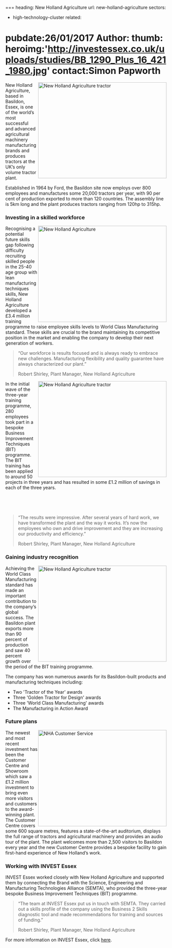 ===
heading: New Holland Agriculture
url: new-holland-agriculture
sectors:
  - high-technology-cluster
related:

pubdate:26/01/2017
Author:
thumb:
heroimg:'http://investessex.co.uk/uploads/studies/BB_1290_Plus_16_421_1980.jpg'
contact:Simon Papworth
===
 <p><a href='http://agriculture1.newholland.com/eu/en-uk' target='_blank'><img alt='New Holland Agriculture tractor' src='http://www.investessex.co.uk/uploads/about/CR8_80_Everest_Tier4B_16_022_400.jpg' style='width: 400px; height: 299px; margin-left: 2px; margin-right: 2px; float: right;'/></a>New Holland Agriculture, based in Basildon, Essex, is one of the world’s most successful and advanced agricultural machinery manufacturing brands and produces tractors at the UK’s only volume tractor plant.</p><p>Established in 1964 by Ford, the Basildon site now employs over 800 employees and manufactures some 20,000 tractors per year, with 90 per cent of production exported to more than 120 countries. The assembly line is 5km long and the plant produces tractors ranging from 120hp to 315hp.</p><h3>Investing in a skilled workforce</h3><p><img alt='New Holland Agriculture's site' src='http://www.investessex.co.uk/uploads/about/SR1_400.jpg' style='width: 400px; height: 300px; margin-left: 2px; margin-right: 2px; float: right;'/>Recognising a potential future skills gap following difficulty recruiting skilled people in the 25-40 age group with lean manufacturing techniques skills, New Holland Agriculture developed a £3.4 million training programme to raise employee skills levels to World Class Manufacturing standard. These skills are crucial to the brand maintaining its competitive position in the market and enabling the company to develop their next generation of workers.</p><blockquote><p>“Our workforce is results focused and is always ready to embrace new challenges. Manufacturing flexibility and quality guarantee have always characterized our plant.”</p><p>Robert Shirley, Plant Manager, New Holland Agriculture</p></blockquote><p><a href='http://agriculture1.newholland.com/eu/en-uk' target='_blank'><img alt='New Holland Agriculture tractor' src='http://www.investessex.co.uk/uploads/about/T4_110F_Tier4A_16_007_400.jpg' style='width: 400px; height: 299px; margin-left: 2px; margin-right: 2px; float: right;'/></a>In the initial wave of the three-year training programme, 280 employees took part in a bespoke Business Improvement Techniques (BIT) programme. The BIT training has been applied to around 50 projects in three years and has resulted in some £1.2 million of savings in each of the three years.</p><p> </p><p> </p><blockquote><p>“The results were impressive. After several years of hard work, we have transformed the plant and the way it works. It’s now the employees who own and drive improvement and they are increasing our productivity and efficiency.”</p><p>Robert Shirley, Plant Manager, New Holland Agriculture</p></blockquote><h3>Gaining industry recognition</h3><p><a href='http://agriculture1.newholland.com/eu/en-uk' target='_blank'><img alt='New Holland Agriculture tractor' src='http://www.investessex.co.uk/uploads/about/T7_315_Autocommand_HD_Tier4B_15_378_400.jpg' style='width: 400px; height: 299px; margin-left: 2px; margin-right: 2px; float: right;'/></a>Achieving the World Class Manufacturing standard has made an important contribution to the company’s global success. The Basildon plant exports more than 90 percent of production and saw 40 percent growth over the period of the BIT training programme.</p><p>The company has won numerous awards for its Basildon-built products and manufacturing techniques including:</p><ul><li>Two 'Tractor of the Year' awards</li><li>Three 'Golden Tractor for Design' awards</li><li>Three 'World Class Manufacturing' awards</li><li>The Manufacturing in Action Award</li></ul><h3>Future plans</h3><p><img alt='NHA Customer Service' src='http://www.investessex.co.uk/uploads/about/Basildon_2016_Customer_Center_Outside_003_400.jpg' style='width: 400px; height: 300px; margin-left: 2px; margin-right: 2px; float: right;'/>The newest and most recent investment has been the Customer Centre and Showroom which saw a £1.2 million investment to bring even more visitors and customers to the award-winning plant. The Customer Centre covers some 600 square metres, features a state-of-the-art auditorium, displays the full range of tractors and agricultural machinery and provides an audio tour of the plant. The plant welcomes more than 2,500 visitors to Basildon every year and the new Customer Centre provides a bespoke facility to gain first-hand experience of New Holland’s work.</p><h3>Working with INVEST Essex</h3><p>INVEST Essex worked closely with New Holland Agriculture and supported them by connecting the Brand with the Science, Engineering and Manufacturing Technologies Alliance (SEMTA), who provided the three-year bespoke Business Improvement Techniques (BIT) programme.</p><blockquote><p>“The team at INVEST Essex put us in touch with SEMTA. They carried out a skills profile of the company using the Business 2 Skills diagnostic tool and made recommendations for training and sources of funding.”</p><p>Robert Shirley, Plant Manager, New Holland Agriculture</p></blockquote><p>For more information on INVEST Essex, click <a href='http://investessex.co.uk/' target='_blank'>here</a>.</p> 
